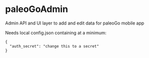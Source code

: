 # paleoGoAdmin
Admin API and UI layer to add and edit data for paleoGo mobile app

Needs local config.json containing at a minimum:

```
{
  "auth_secret": "change this to a secret"
}
```
